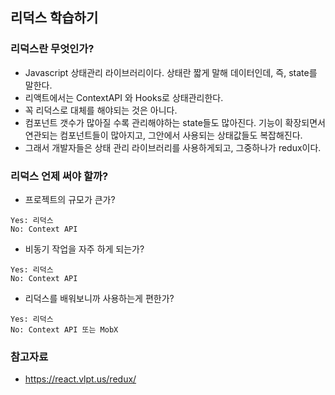 ## 리덕스 학습하기 

### 리덕스란 무엇인가?
- Javascript 상태관리 라이브러리이다. 상태란 짧게 말해 데이터인데, 즉, state를 말한다.
- 리액트에서는 ContextAPI 와 Hooks로 상태관리한다. 
- 꼭 리덕스로 대체를 해야되는 것은 아니다.
- 컴포넌트 갯수가 많아질 수록 관리해야하는 state들도 많아진다. 기능이 확장되면서 연관되는 컴포넌트들이 많아지고, 그안에서 사용되는 상태값들도 복잡해진다. 
- 그래서 개발자들은 상태 관리 라이브러리를 사용하게되고, 그중하나가 redux이다. 


### 리덕스 언제 써야 할까?
- 프로젝트의 규모가 큰가?

```
Yes: 리덕스
No: Context API
```

- 비동기 작업을 자주 하게 되는가?

```
Yes: 리덕스
No: Context API
```

- 리덕스를 배워보니까 사용하는게 편한가?

```
Yes: 리덕스
No: Context API 또는 MobX
```

### 참고자료
- https://react.vlpt.us/redux/